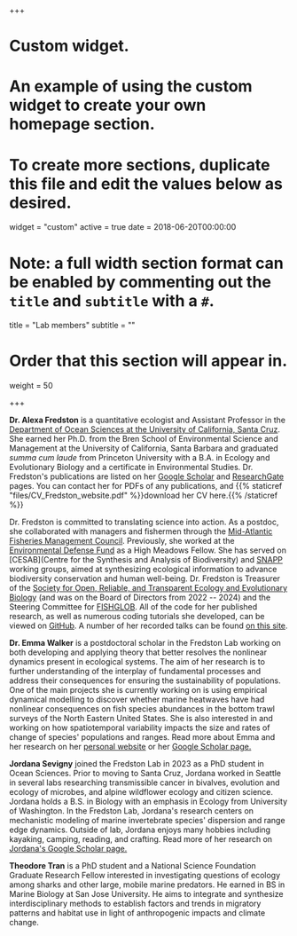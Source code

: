+++

# Custom widget.

# An example of using the custom widget to create your own homepage section.

# To create more sections, duplicate this file and edit the values below as desired.

widget = "custom" active = true date = 2018-06-20T00:00:00

# Note: a full width section format can be enabled by commenting out the `title` and `subtitle` with a `#`.

title = "Lab members" subtitle = ""

# Order that this section will appear in.

weight = 50

+++

**Dr. Alexa Fredston** is a quantitative ecologist and Assistant Professor in the [Department of Ocean Sciences at the University of California, Santa Cruz](https://oceansci.ucsc.edu/). She earned her Ph.D. from the Bren School of Environmental Science and Management at the University of California, Santa Barbara and graduated *summa cum laude* from Princeton University with a B.A. in Ecology and Evolutionary Biology and a certificate in Environmental Studies. Dr. Fredston's publications are listed on her [Google Scholar](https://scholar.google.com/citations?user=zStqHYEAAAAJ&hl=en) and [ResearchGate](https://www.researchgate.net/profile/Alexa_Fredston-Hermann2/) pages. You can contact her for PDFs of any publications, and {{% staticref "files/CV_Fredston_website.pdf" %}}download her CV here.{{% /staticref %}}

Dr. Fredston is committed to translating science into action. As a postdoc, she collaborated with managers and fishermen through the [Mid-Atlantic Fisheries Management Council](http://www.mafmc.org/). Previously, she worked at the [Environmental Defense Fund](https://www.edf.org/) as a High Meadows Fellow. She has served on [CESAB](Centre for the Synthesis and Analysis of Biodiversity) and [SNAPP](https://www.fondationbiodiversite.fr/en/about-the-foundation/le-cesab/) working groups, aimed at synthesizing ecological information to advance biodiversity conservation and human well-being. Dr. Fredston is Treasurer of the [Society for Open, Reliable, and Transparent Ecology and Evolutionary Biology](https://www.sortee.org/) (and was on the Board of Directors from 2022 -- 2024) and the Steering Committee for [FISHGLOB](https://fishglob.sites.ucsc.edu). All of the code for her published research, as well as numerous coding tutorials she developed, can be viewed on [GitHub](https://github.com/afredston). A number of her recorded talks can be found [on this site](https://www.alexafredston.com/#videos). 

**Dr. Emma Walker** is a postdoctoral scholar in the Fredston Lab working on both developing and applying theory that better resolves the nonlinear dynamics present in ecological systems. The aim of her research is to further understanding of the interplay of fundamental processes and address their consequences for ensuring the sustainability of populations. One of the main projects she is currently working on is using empirical dynamical modelling to discover whether marine heatwaves have had nonlinear consequences on fish species abundances in the bottom trawl surveys of the North Eastern United States. She is also interested in and working on how spatiotemporal variability impacts the size and rates of change of species' populations and ranges. Read more about Emma and her research on her [personal website](https://emmajwalker.wixsite.com/emmawalker) or her [Google Scholar page.](https://scholar.google.com/citations?user=YlVSwjUAAAAJ&hl=en)

**Jordana Sevigny** joined the Fredston Lab in 2023 as a PhD student in Ocean Sciences. Prior to moving to Santa Cruz, Jordana worked in Seattle in several labs researching transmissible cancer in bivalves, evolution and ecology of microbes, and alpine wildflower ecology and citizen science. Jordana holds a B.S. in Biology with an emphasis in Ecology from University of Washington. In the Fredston Lab, Jordana's research centers on mechanistic modeling of marine invertebrate species' dispersion and range edge dynamics. Outside of lab, Jordana enjoys many hobbies including kayaking, camping, reading, and crafting. Read more of her research on [Jordana's Google Scholar page.](https://scholar.google.com/citations?hl=en&user=00kisgcAAAAJ&view_op=list_works&gmla=AC6lMd9I-LyZT_yAt1gEwO4-V0MOpXjR_jD8tgmByp63c1TCIql0glChyY1eIfhX06ukN9xAhaO9SFZLrvNTWyPf)

**Theodore Tran** is a PhD student and a National Science Foundation Graduate Research Fellow interested in investigating questions of ecology among sharks and other large, mobile marine predators. He earned in BS in Marine Biology at San Jose University. He aims to integrate and synthesize interdisciplinary methods to establish factors and trends in migratory patterns and habitat use in light of anthropogenic impacts and climate change. 
